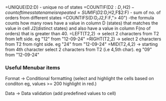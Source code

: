 =UNIQUE(D2:D) - unique no of states
=COUNTIF(D$2:D,H2) - count of times state name is repeated
=SUMIF(D$2:D,H2,F$2:F) - sum of no. of orders from different states
=COUNTIFS(D:D,J2,F:F,"> 40") -the formula counts how many rows have a value in column D (states) that matches the value in cell J2(distinct states) and also have a value in column F(no of orders) that is greater than 40.
=LEFT(T2,2) -> select 2 characters from T2 from left side. eg "12" from "12-09-24"
=RIGHT(T2,2) -> select 2 characters from T2 from right side. eg "24" from "12-09-24"
=MID(T2,4,2) -> starting from 4th character select 2 characters from T2 (i.e 4,5th char). eg "09" from "12-09-24"
### Useful Menubar items
Format -> Conditional formatting (select and highlight the cells based on conditon eg, values >= 200 highlight in red.)

Data -> Data validation (add predefined values to cell)